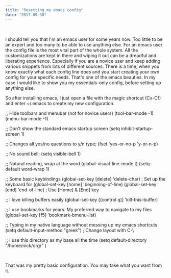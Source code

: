```yaml
---
title: "Resetting my emacs config"
date: "2017-09-30"
---
```


 

I should tell you that I'm an emacs user for some years now. Too little to be an expert and too many to be able to use anything else. For an emacs user the config file is the most vital part of the whole system. All the customizations are kept in there and wiping it out can be a dreadful and liberating experience. Especially if you are a novice user and keep adding various snippets from lots of different sources. There is a time, when you know exactly what each config line does and you start creating your own config for your specific needs. That's one of the emacs beauties. In my case I would like to show you my essentials-only config, before setting up anything else.

So after installing emacs, I just open a file with the magic shortcut (Cx-Cf) and enter ~/.emacs to create my new configuration.

;; Hide toolbars and menubar (not for novice users)
(tool-bar-mode -1)
(menu-bar-mode -1)

;; Don't show the standard emacs startup screen
(setq inhibit-startup-screen 1)

;; Changes all yes/no questions to y/n type;
(fset 'yes-or-no-p 'y-or-n-p)

;; No sound bell;
(setq visible-bell 1)

;; Natural reading, wrap at the word
(global-visual-line-mode t)
(setq-default word-wrap 1)

;; Some basic keybindings
(global-set-key \[delete\] 'delete-char) ; Set up the keyboard for <delete> 
(global-set-key \[home\] 'beginning-of-line)
(global-set-key \[end\] 'end-of-line) ; Use \[Home\] & \[End\] key

;; I love killing buffers easily
(global-set-key \[(control q)\] 'kill-this-buffer)

;; I use bookmarks for years. My preferred way to navigate to my files
(global-set-key \[f5\] 'bookmark-bmenu-list)

;; Typing in my native language without messing up my emacs shortcuts
(setq default-input-method "greek") ; Change layout with C-\\

;; I use this directory as my base all the time
(setq default-directory "/home/nick/org/" )

 

That was my pretty basic configuration. You may take what you want from it.
